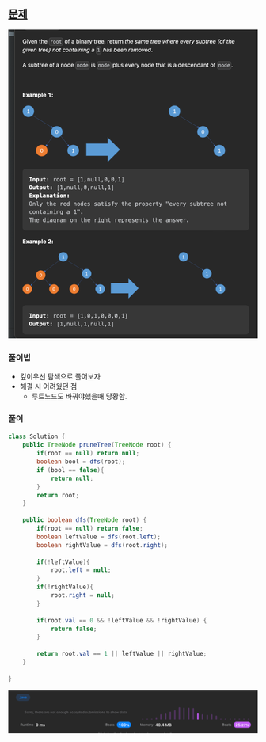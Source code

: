 ## [문제](https://leetcode.com/problems/binary-tree-pruning/)


![img_2.png](img_2.png)

### 풀이법
- 깊이우선 탐색으로 풀어보자
- 해결 시 어려웠던 점 
  - 루트노드도 바꿔야했을때 당황함.

### 풀이
```java
class Solution {
    public TreeNode pruneTree(TreeNode root) {
        if(root == null) return null;
        boolean bool = dfs(root);
        if (bool == false){
            return null;
        }
        return root;
    }

    public boolean dfs(TreeNode root) {
        if(root == null) return false;
        boolean leftValue = dfs(root.left);
        boolean rightValue = dfs(root.right);

        if(!leftValue){
            root.left = null;
        }
        if(!rightValue){
            root.right = null;
        }

        if(root.val == 0 && !leftValue && !rightValue) {
            return false;
        }

        return root.val == 1 || leftValue || rightValue;
    }

}
```


![img_3.png](img_3.png)

